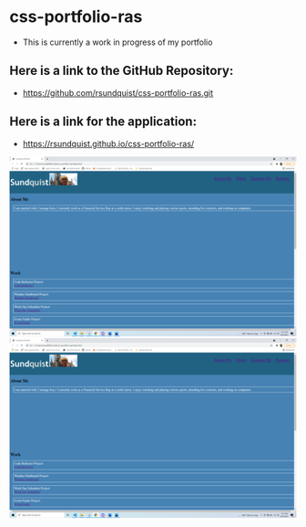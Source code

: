 # css-portfolio-ras
- This is currently a work in progress of my portfolio

## Here is a link to the GitHub Repository:
 - https://github.com/rsundquist/css-portfolio-ras.git

## Here is a link for the application:
 - https://rsundquist.github.io/css-portfolio-ras/


!['Screenshot'](Assets/Images/portfolioScreenshot.png "Portfolio")
!['Screenshot'](Assets/Images/portfolioScreenshot.png "Screenshot")